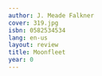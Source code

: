 ```yaml
---
author: J. Meade Falkner
cover: 319.jpg
isbn: 0582534534
lang: en-us
layout: review
title: Moonfleet
year: 0
---
```


